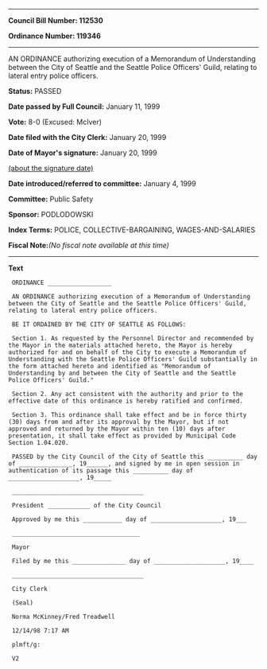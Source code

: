 

********

**Council Bill Number: 112530**
   
**Ordinance Number: 119346**
********

 AN ORDINANCE authorizing execution of a Memorandum of Understanding between the City of Seattle and the Seattle Police Officers' Guild, relating to lateral entry police officers.

**Status:** PASSED
   
**Date passed by Full Council:** January 11, 1999
   
**Vote:** 8-0 (Excused: McIver)
   
**Date filed with the City Clerk:** January 20, 1999
   
**Date of Mayor's signature:** January 20, 1999
   
[(about the signature date)](/~public/approvaldate.htm)
   
   
   
**Date introduced/referred to committee:** January 4, 1999
   
**Committee:** Public Safety
   
**Sponsor:** PODLODOWSKI
   
   
**Index Terms:** POLICE, COLLECTIVE-BARGAINING, WAGES-AND-SALARIES

**Fiscal Note:**_(No fiscal note available at this time)_

********

**Text**
   
```
 ORDINANCE __________________

 AN ORDINANCE authorizing execution of a Memorandum of Understanding between the City of Seattle and the Seattle Police Officers' Guild, relating to lateral entry police officers.

 BE IT ORDAINED BY THE CITY OF SEATTLE AS FOLLOWS:

 Section 1. As requested by the Personnel Director and recommended by the Mayor in the materials attached hereto, the Mayor is hereby authorized for and on behalf of the City to execute a Memorandum of Understanding with the Seattle Police Officers' Guild substantially in the form attached hereto and identified as "Memorandum of Understanding by and between the City of Seattle and the Seattle Police Officers' Guild."

 Section 2. Any act consistent with the authority and prior to the effective date of this ordinance is hereby ratified and confirmed.

 Section 3. This ordinance shall take effect and be in force thirty (30) days from and after its approval by the Mayor, but if not approved and returned by the Mayor within ten (10) days after presentation, it shall take effect as provided by Municipal Code Section 1.04.020.

 PASSED by the City Council of the City of Seattle this __________ day of _______________, 19______, and signed by me in open session in authentication of its passage this __________ day of ____________________, 19_____

 _____________________________________

 President ____________ of the City Council

 Approved by me this ___________ day of ____________________, 19___

 ____________________________________

 Mayor

 Filed by me this _______________ day of ____________________, 19____

 _____________________________________

 City Clerk

 (Seal)

 Norma McKinney/Fred Treadwell

 12/14/98 7:17 AM

 plmft/g:

 V2

```

